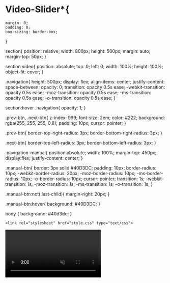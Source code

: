 # Video-Slider*{
    margin: 0;
    padding: 0;
    box-sizing: border-box;
}

section{
    position: relative;
    width: 800px;
    height: 500px;
    margin: auto;
    margin-top: 50px;
}

section video{
    position: absolute;
    top: 0;
    left: 0;
    width: 100%;
    height: 100%;
    object-fit: cover;
}

.navigation{
    height: 500px;
    display: flex;
    align-items: center;
    justify-content: space-between;
    opacity: 0;
    transition: opacity 0.5s ease;
    -webkit-transition: opacity 0.5s ease;
    -moz-transition: opacity 0.5s ease;
    -ms-transition: opacity 0.5s ease;
    -o-transition: opacity 0.5s ease;
}

section:hover .navigation{
    opacity: 1;
}

.prev-btn, .next-btn{
    z-index: 999;
    font-size: 2em;
    color: #222;
    background: rgba(255, 255, 255, 0.8);
    padding: 10px;
    cursor: pointer;
}

.prev-btn{
    border-top-right-radius: 3px;
    border-bottom-right-radius: 3px;
}

.next-btn{
    border-top-left-radius: 3px;
    border-bottom-left-radius: 3px;
}











.navigation-manual{
    position:absolute;
    width: 100%;
    margin-top: 450px;
    display:flex;
    justify-content: center;
}

.manual-btn{
    border: 3px solid #40D3DC;
    padding: 10px;
    border-radius: 10px;
    -webkit-border-radius: 20px;
    -moz-border-radius: 10px;
    -ms-border-radius: 10px;
    -o-border-radius: 10px;
    cursor: pointer;
    transition: 1s;
    -webkit-transition: 1s;
    -moz-transition: 1s;
    -ms-transition: 1s;
    -o-transition: 1s;
}

.manual-btn:not(:last-child){
    margin-right: 20px;
}

.manual-btn:hover{
    background: #40D3DC;
}

body {
    background: #40d3dc;
}









<!DOCTYPE html>
<html lang="en">
<head>
    <meta charset="UTF-8">
    <title>Video Slider</title>
    <script src="https://kit.fontawesome.com/bc9453ed53.js" crossorigin="anonymous"></script>

    <link rel="stylesheet" href="style.css" type="text/css">
</head>
<body>
    <section>
        <video id="slider" class="slider-video" autoplay muted loop>
            <source src="video/video1.mp4" type="video/mp4">
        </video>
        <div class="navigation-manual">
            <label for="radio1" class="manual-btn" onclick="videoUrl('video/video1.mp4')"></label>
            <label for="radio2" class="manual-btn" onclick="videoUrl('video/video2.mp4')"></label>
            <label for="radio3" class="manual-btn" onclick="videoUrl('video/video3.mp4')"></label>
            <label for="radio4" class="manual-btn" onclick="videoUrl('video/video4.mp4')"></label>
        </div>
        <div class="navigation">
            <i class="fas fa-chevron-left prev-btn" onclick="prev()"></i>
            <i class="fas fa-chevron-right next-btn" onclick="next()"></i>
        </div>
    </section>
    <script type="text/javascript">
        function videoUrl(hmmmm){
            document.getElementById("slider").src = hmmmm;
        }
        
        let slider_video = document.querySelector('.slider-video');
        let videos = ['video1.mp4', 'video2.mp4', 'video3.mp4', 'video4.mp4'];
        let i = 0; //Current Video index

        function prev(){
            if(i <= 0) i = videos.length;
            i--;
            return setVideo();
        }

        function next(){
            if(i >= videos.length - 1) i = -1;
            i++;
            return setVideo();
        }
        function setVideo(){
            return slider_video.setAttribute('src', 'video/' + videos[i]);
        }
        
    </script>
</body>
</html>
